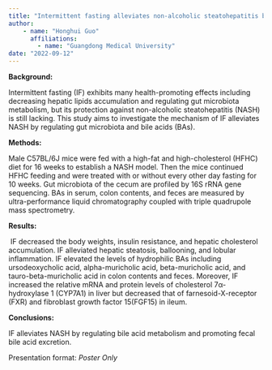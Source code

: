 ```yaml
---
title: "Intermittent fasting alleviates non-alcoholic steatohepatitis by regulating bile acid metabolism and promoting fecal bile acid excretion in high-fat and high-cholesterol diet fed mice"
author: 
    - name: "Honghui Guo"
      affiliations: 
        - name: "Guangdong Medical University"
date: "2022-09-12"
---
```


**Background:**

Intermittent fasting (IF) exhibits many health-promoting effects
including decreasing hepatic lipids accumulation and regulating gut
microbiota metabolism, but its protection against non-alcoholic
steatohepatitis (NASH) is still lacking. This study aims to investigate
the mechanism of IF alleviates NASH by regulating gut microbiota and
bile acids (BAs).

**Methods:**

Male C57BL/6J mice were fed with a high-fat and high-cholesterol (HFHC)
diet for 16 weeks to establish a NASH model. Then the mice continued
HFHC feeding and were treated with or without every other day fasting
for 10 weeks. Gut microbiota of the cecum are profiled by 16S rRNA gene
sequencing. BAs in serum, colon contents, and feces are measured by
ultra-performance liquid chromatography coupled with triple quadrupole
mass spectrometry.

**Results:**

 IF decreased the body weights, insulin resistance, and hepatic
cholesterol accumulation. IF alleviated hepatic steatosis, ballooning,
and lobular inflammation. IF elevated the levels of hydrophilic BAs
including ursodeoxycholic acid, alpha-muricholic acid, beta-muricholic
acid, and tauro-beta-muricholic acid in colon contents and feces.
Moreover, IF increased the relative mRNA and protein levels of
cholesterol 7α-hydroxylase 1 (CYP7A1) in liver but decreased that of
farnesoid-X-receptor (FXR) and fibroblast growth factor 15(FGF15) in
ileum.

**Conclusions:**

IF alleviates NASH by regulating bile acid metabolism and promoting
fecal bile acid excretion.

Presentation format: *Poster Only*
